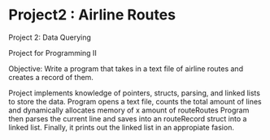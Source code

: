 # Project2 : Airline Routes
Project 2: Data Querying 

Project for Programming II

Objective: Write a program that takes in a text file of airline routes and creates a record of them.

Project implements knowledge of pointers, structs, parsing, and linked lists to store the data.
Program opens a text file, counts the total amount of lines and dynamically allocates memory of x amount of routeRoutes
Program then parses the current line and saves into an routeRecord struct into a linked list.
Finally, it prints out the linked list in an appropiate fasion.

